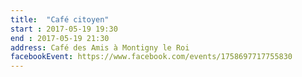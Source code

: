 ```yaml
---
title:  "Café citoyen"
start : 2017-05-19 19:30
end : 2017-05-19 21:30
address: Café des Amis à Montigny le Roi
facebookEvent: https://www.facebook.com/events/1758697717755830
---
```

